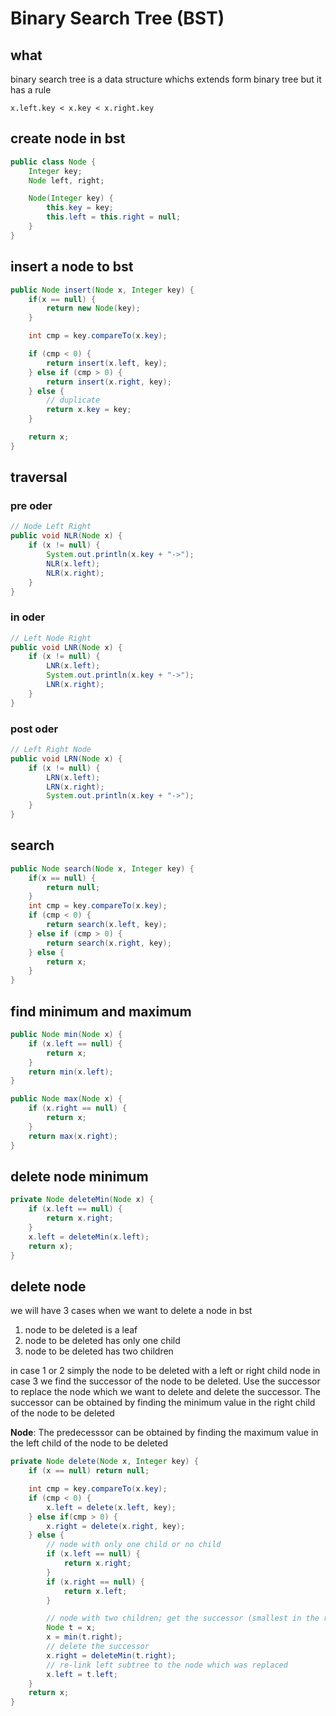 # Binary Search Tree (BST)

## what

binary search tree is a data structure whichs extends form binary tree but it has a rule

`x.left.key < x.key < x.right.key`

## create node in bst

```java
public class Node {
    Integer key;
    Node left, right;

    Node(Integer key) {
        this.key = key;
        this.left = this.right = null;
    }
}
```

## insert a node to bst

```java
public Node insert(Node x, Integer key) {
    if(x == null) {
        return new Node(key);
    }

    int cmp = key.compareTo(x.key);

    if (cmp < 0) {
        return insert(x.left, key);
    } else if (cmp > 0) {
        return insert(x.right, key);
    } else {
        // duplicate
        return x.key = key;
    }

    return x;
}
```

## traversal

### pre oder

```java
// Node Left Right
public void NLR(Node x) {
    if (x != null) {
        System.out.println(x.key + "->");
        NLR(x.left);
        NLR(x.right);
    }
}
```

### in oder

```java
// Left Node Right
public void LNR(Node x) {
    if (x != null) {
        LNR(x.left);
        System.out.println(x.key + "->");
        LNR(x.right);
    }
}
```

### post oder

```java
// Left Right Node
public void LRN(Node x) {
    if (x != null) {
        LRN(x.left);
        LRN(x.right);
        System.out.println(x.key + "->");
    }
}
```

## search

```java
public Node search(Node x, Integer key) {
    if(x == null) {
        return null;
    }
    int cmp = key.compareTo(x.key);
    if (cmp < 0) {
        return search(x.left, key);
    } else if (cmp > 0) {
        return search(x.right, key);
    } else {
        return x;
    }
}
```

## find minimum and maximum

```java
public Node min(Node x) {
    if (x.left == null) {
        return x;
    }
    return min(x.left);
}
```

```java
public Node max(Node x) {
    if (x.right == null) {
        return x;
    }
    return max(x.right);
}
```

## delete node minimum

```java
private Node deleteMin(Node x) {
    if (x.left == null) {
        return x.right;
    }
    x.left = deleteMin(x.left);
    return x);
}
```

## delete node

we will have 3 cases when we want to delete a node in bst

1. node to be deleted is a leaf
2. node to be deleted has only one child
3. node to be deleted has two children

in case 1 or 2 simply the node to be deleted with a left or right child node
in case 3 we find the successor of the node to be deleted. Use the successor to replace the node which we want to delete and delete the successor. The successor can be obtained by finding the minimum value in the right child of the node to be deleted

**Node**:
The predecesssor can be obtained by finding the maximum value in the left child of the node to be deleted

```java
private Node delete(Node x, Integer key) {
    if (x == null) return null;

    int cmp = key.compareTo(x.key);
    if (cmp < 0) {
        x.left = delete(x.left, key);
    } else if(cmp > 0) {
        x.right = delete(x.right, key);
    } else {
        // node with only one child or no child
        if (x.left == null) {
            return x.right;
        }
        if (x.right == null) {
            return x.left;
        }

        // node with two children; get the successor (smallest in the right subtree)
        Node t = x;
        x = min(t.right);
        // delete the successor
        x.right = deleteMin(t.right);
        // re-link left subtree to the node which was replaced
        x.left = t.left;
    }
    return x;
}
```
